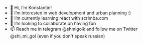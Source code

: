 - 👋 Hi, I’m Konstantin!
- 👀 I’m interested in web development and urban planning :)
- 🌱 I’m currently learning react with scrimba.com
- 💞️ I’m looking to collaborate on having fun 
- 📫 Reach me in telegram @shmigolk and follow me on Twitter @shi_mi_gol (even if you don't speak russian)


<!---
Shmigolk/Shmigolk is a ✨ special ✨ repository because its `README.md` (this file) appears on your GitHub profile.
You can click the Preview link to take a look at your changes.
--->
